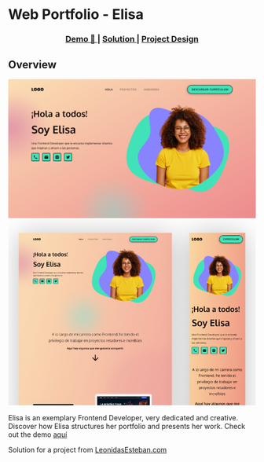 # Web Portfolio - Elisa

<div align="center">
  <h3>
    <a href="https://fabiola29298.github.io/portafolio-elisa/">
      Demo 📱
    </a>
    <span> | </span>
    <a href="https://github.com/fabiola29298/portafolio-elisa">
      Solution
    </a>
    <span> | </span>
    <a href="https://leonidasesteban.com/proyectos/portafolio-elisa">
      Project Design
    </a>
  </h3>
</div>

## Overview

![screenshot-elisa](/img/portfolio.jpg)
![screenshot-mobile](/img/portfolio2.jpg)


Elisa is an exemplary Frontend Developer, very dedicated and creative. Discover how Elisa structures her portfolio and presents her work. Check out the demo [aquí](https://fabiola29298.github.io/portafolio-elisa/)

Solution for a project from [LeonidasEsteban.com](https://leonidasesteban.com/proyectos)


